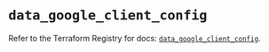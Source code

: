 # `data_google_client_config`

Refer to the Terraform Registry for docs: [`data_google_client_config`](https://registry.terraform.io/providers/hashicorp/google/6.17.0/docs/data-sources/client_config).
